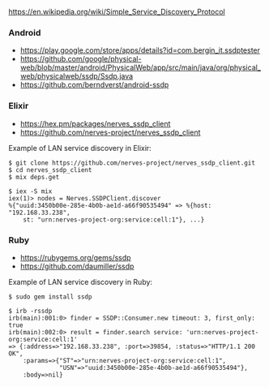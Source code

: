 https://en.wikipedia.org/wiki/Simple_Service_Discovery_Protocol

### Android

* https://play.google.com/store/apps/details?id=com.bergin_it.ssdptester
* https://github.com/google/physical-web/blob/master/android/PhysicalWeb/app/src/main/java/org/physical_web/physicalweb/ssdp/Ssdp.java
* https://github.com/berndverst/android-ssdp

### Elixir

* https://hex.pm/packages/nerves_ssdp_client
* https://github.com/nerves-project/nerves_ssdp_client

Example of LAN service discovery in Elixir:

    $ git clone https://github.com/nerves-project/nerves_ssdp_client.git
    $ cd nerves_ssdp_client
    $ mix deps.get

    $ iex -S mix
    iex(1)> nodes = Nerves.SSDPClient.discover
    %{"uuid:3450b00e-285e-4b0b-ae1d-a66f90535494" => %{host: "192.168.33.238",
        st: "urn:nerves-project-org:service:cell:1"}, ...}

### Ruby

* https://rubygems.org/gems/ssdp
* https://github.com/daumiller/ssdp

Example of LAN service discovery in Ruby:

    $ sudo gem install ssdp

    $ irb -rssdp
    irb(main):001:0> finder = SSDP::Consumer.new timeout: 3, first_only: true
    irb(main):002:0> result = finder.search service: 'urn:nerves-project-org:service:cell:1'
    => {:address=>"192.168.33.238", :port=>39854, :status=>"HTTP/1.1 200 OK",
        :params=>{"ST"=>"urn:nerves-project-org:service:cell:1",
                  "USN"=>"uuid:3450b00e-285e-4b0b-ae1d-a66f90535494"},
        :body=>nil}
